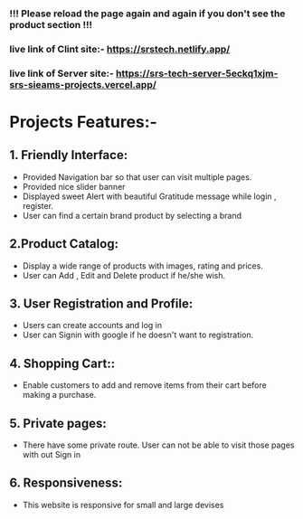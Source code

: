  ### !!! Please reload the page again and again if you don't see the product section !!!
### live link of Clint site:- https://srstech.netlify.app/
### live link of Server site:- https://srs-tech-server-5eckq1xjm-srs-sieams-projects.vercel.app/
# Projects Features:-
## 1. Friendly Interface: 
  + Provided Navigation bar so that user can visit multiple pages.
  + Provided nice slider banner
  + Displayed sweet Alert with beautiful Gratitude message while login , register.
  + User can find a certain brand product by selecting a brand
## 2.Product Catalog:
  + Display a wide range of products with images, rating and prices.
  + User can Add , Edit and Delete product if he/she wish.
## 3. User Registration and Profile:
  + Users can create accounts and log in 
  + User can Signin with google if he doesn't want to registration.
## 4. Shopping Cart::
  + Enable customers to add and remove items from their cart before making a purchase.
## 5. Private pages:
  + There have some private route. User can not be able to visit those pages with out Sign in
## 6. Responsiveness:
  + This website is responsive for small and large devises

